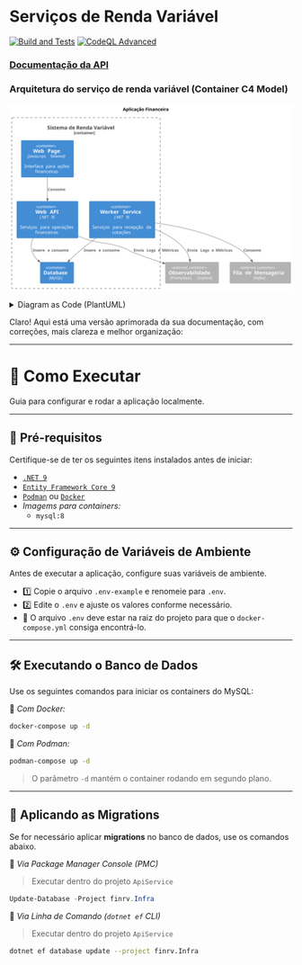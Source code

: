 # Serviços de Renda Variável
[![Build and Tests](https://github.com/davypaulino/finrv/actions/workflows/build-and-test.yml/badge.svg)](https://github.com/davypaulino/finrv/actions/workflows/build-and-test.yml)
[![CodeQL Advanced](https://github.com/davypaulino/finrv/actions/workflows/codeql.yml/badge.svg)](https://github.com/davypaulino/finrv/actions/workflows/codeql.yml)

### [Documentação da API](https://localhost:7578/api-reference)

### Arquitetura do serviço de renda variável (Container C4 Model)

![Diagrama de Aplicação Financeira C4 Model Container](./doc/container.svg)
<details>
    <summary>Diagram as Code (PlantUML)</summary>
    <pre>
    @startuml
    <!-- !include https://raw.githubusercontent.com/plantuml-stdlib/C4-PlantUML/master/C4_Container.puml -->

    title Aplicação Financeira

    Container_Boundary(s1, "Sistema de Renda Variável") {
        Container(web, "Web Page", "Javascript, Tailwind", "Interface para ações financeiras")
        Container(so, "Web API", ".NET 9", "Serviços para operações financeiras")
        Container(wsc, "Worker Service", ".NET 9", "Serviços para recepção de cotações")
        Container(database, "Database", "MySQL")
    }

    Container_Ext(monitoring, "Observabilidade", "Prometheus, Grafana")
    Container_Ext(kafka, "Fila de Mensageria", "Kafka")

    Rel(web, so, "Consome")
    Rel(so, database, "Insere e consome")
    Rel(wsc, database, "Insere e consome")
    Rel(wsc, kafka, "Consome")
    Rel(wsc, monitoring, "Envia Logs e Métricas")
    Rel(so, monitoring, "Envia Logs e Métricas")

    @enduml
    </pre>
</details>


Claro! Aqui está uma versão aprimorada da sua documentação, com correções, mais clareza e melhor organização:

---

# 📌 Como Executar  
Guia para configurar e rodar a aplicação localmente.

___

## 🚀 **Pré-requisitos**
Certifique-se de ter os seguintes itens instalados antes de iniciar:  

- [`.NET 9`](https://dotnet.microsoft.com/)  
- [`Entity Framework Core 9`](https://learn.microsoft.com/en-us/ef/core/)  
- [`Podman`](https://podman.io/) ou [`Docker`](https://www.docker.com/)  
- *Imagems para containers:*
	- `mysql:8`  

___

## ⚙️ **Configuração de Variáveis de Ambiente**  
Antes de executar a aplicação, configure suas variáveis de ambiente.  

- 1️⃣ Copie o arquivo `.env-example` e renomeie para `.env`.  
- 2️⃣ Edite o `.env` e ajuste os valores conforme necessário.
- 🔹 O arquivo `.env` deve estar na raiz do projeto para que o `docker-compose.yml` consiga encontrá-lo.

___

## 🛠️ **Executando o Banco de Dados**  
Use os seguintes comandos para iniciar os containers do MySQL:

🔹 *Com Docker:* 
```bash
docker-compose up -d
```
🔹 *Com Podman:* 
```bash
podman-compose up -d
```
> O parâmetro `-d` mantém o container rodando em segundo plano.

___

## 📌 **Aplicando as Migrations**  
Se for necessário aplicar **migrations** no banco de dados, use os comandos abaixo.

🔹 *Via Package Manager Console (PMC)*  
> Executar dentro do projeto `ApiService`  
```powershell
Update-Database -Project finrv.Infra
```

🔹 *Via Linha de Comando (`dotnet ef` CLI)*  
> Executar dentro do projeto `ApiService`  
```bash
dotnet ef database update --project finrv.Infra
```
